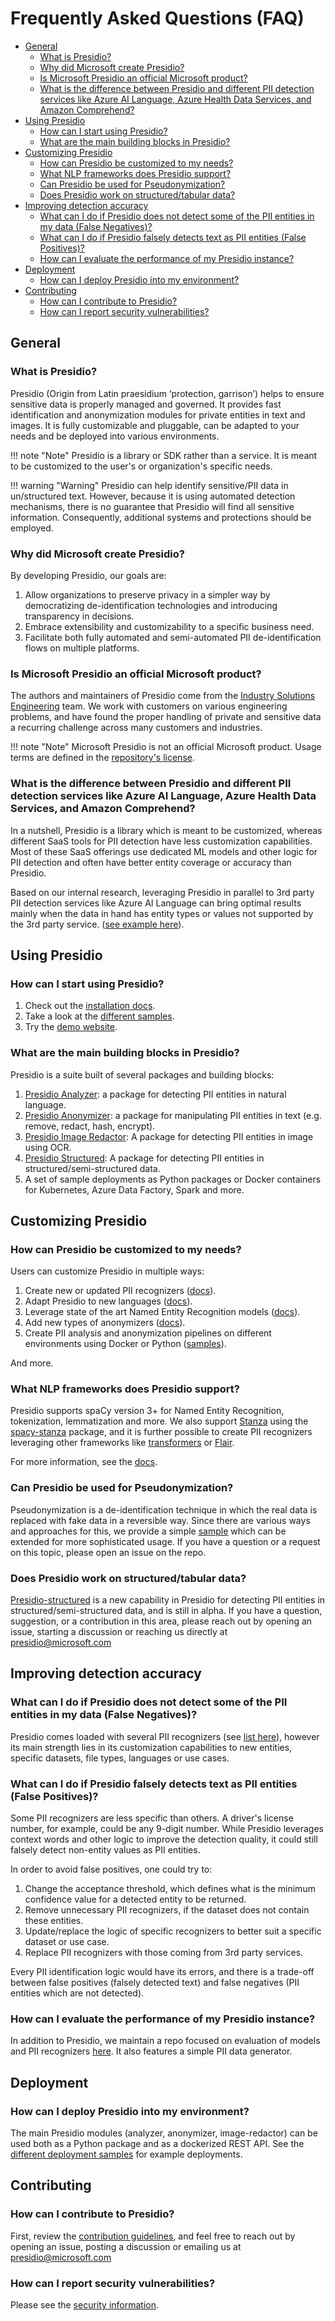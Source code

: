 # Frequently Asked Questions (FAQ)

- [General](#general)
  - [What is Presidio?](#what-is-presidio)
  - [Why did Microsoft create Presidio?](#why-did-microsoft-create-presidio)
  - [Is Microsoft Presidio an official Microsoft product?](#is-microsoft-presidio-an-official-microsoft-product)
  - [What is the difference between Presidio and different PII detection services like Azure AI Language, Azure Health Data Services, and Amazon Comprehend?](#what-is-the-difference-between-presidio-and-different-pii-detection-services-like-azure-ai-language-and-amazon-comprehend)
- [Using Presidio](#using-presidio)
  - [How can I start using Presidio?](#how-can-i-start-using-presidio)
  - [What are the main building blocks in Presidio?](#what-are-the-main-building-blocks-in-presidio)
- [Customizing Presidio](#customizing-presidio)
  - [How can Presidio be customized to my needs?](#how-can-presidio-be-customized-to-my-needs)
  - [What NLP frameworks does Presidio support?](#what-nlp-frameworks-does-presidio-support)
  - [Can Presidio be used for Pseudonymization?](#can-presidio-be-used-for-pseudonymization)
  - [Does Presidio work on structured/tabular data?](#does-presidio-work-on-structuredtabular-data)
- [Improving detection accuracy](#improving-detection-accuracy)
  - [What can I do if Presidio does not detect some of the PII entities in my data (False Negatives)?](#what-can-i-do-if-presidio-does-not-detect-some-of-the-pii-entities-in-my-data-false-negatives)
  - [What can I do if Presidio falsely detects text as PII entities (False Positives)?](#what-can-i-do-if-presidio-falsely-detects-text-as-pii-entities-false-positives)
  - [How can I evaluate the performance of my Presidio instance?](#how-can-i-evaluate-the-performance-of-my-presidio-instance)
- [Deployment](#deployment)
  - [How can I deploy Presidio into my environment?](#how-can-i-deploy-presidio-into-my-environment)
- [Contributing](#contributing)
  - [How can I contribute to Presidio?](#how-can-i-contribute-to-presidio)
  - [How can I report security vulnerabilities?](#how-can-i-report-security-vulnerabilities)

## General

### What is Presidio?

Presidio (Origin from Latin praesidium ‘protection, garrison’) helps to ensure sensitive data is properly managed and governed. It provides fast identification and anonymization modules for private entities in text and images. It is fully customizable and pluggable, can be adapted to your needs and be deployed into various environments.

!!! note "Note"
    Presidio is a library or SDK rather than a service. It is meant to be customized to the user's or organization's specific needs.

!!! warning "Warning"
    Presidio can help identify sensitive/PII data in un/structured text. However, because it is using automated detection mechanisms, there is no guarantee that Presidio will find all sensitive information. Consequently, additional systems and protections should be employed.

### Why did Microsoft create Presidio?

By developing Presidio, our goals are:

1. Allow organizations to preserve privacy in a simpler way by democratizing de-identification technologies and introducing transparency in decisions.
2. Embrace extensibility and customizability to a specific business need.
3. Facilitate both fully automated and semi-automated PII de-identification flows on multiple platforms.

### Is Microsoft Presidio an official Microsoft product?

The authors and maintainers of Presidio come from the [Industry Solutions Engineering](https://microsoft.github.io/code-with-engineering-playbook) team. We work with customers on various engineering problems, and have found the proper handling of private and sensitive data a recurring challenge across many customers and industries.

!!! note "Note"
    Microsoft Presidio is not an official Microsoft product. Usage terms are defined in the [repository's license](https://github.com/microsoft/presidio/blob/main/LICENSE).

### What is the difference between Presidio and different PII detection services like Azure AI Language, Azure Health Data Services, and Amazon Comprehend?

In a nutshell, Presidio is a library which is meant to be customized, whereas different SaaS tools for PII detection have less customization capabilities. Most of these SaaS offerings use dedicated ML models and other logic for PII detection and often have better entity coverage or accuracy than Presidio.

Based on our internal research, leveraging Presidio in parallel to 3rd party PII detection services like Azure AI Language can bring optimal results mainly when the data in hand has entity types or values not supported by the 3rd party service. ([see example here](https://microsoft.github.io/presidio/samples/python/text_analytics/)).

## Using Presidio

### How can I start using Presidio?

1. Check out the [installation docs](https://microsoft.github.io/presidio/installation/).
2. Take a look at the [different samples](https://microsoft.github.io/presidio/samples/).
3. Try the [demo website](https://aka.ms/presidio-demo).

### What are the main building blocks in Presidio?

Presidio is a suite built of several packages and building blocks:

1. [Presidio Analyzer](https://microsoft.github.io/presidio/analyzer/): a package for detecting PII entities in natural language.
2. [Presidio Anonymizer](https://microsoft.github.io/presidio/anonymizer/): a package for manipulating PII entities in text (e.g. remove, redact, hash, encrypt).
3. [Presidio Image Redactor](https://microsoft.github.io/presidio/image-redactor/): A package for detecting PII entities in image using OCR.
4. [Presidio Structured](https://microsoft.github.io/presidio/structured/): A package for detecting PII entities in structured/semi-structured data.
5. A set of sample deployments as Python packages or Docker containers for Kubernetes, Azure Data Factory, Spark and more.

## Customizing Presidio

### How can Presidio be customized to my needs?

Users can customize Presidio in multiple ways:

1. Create new or updated PII recognizers ([docs](https://microsoft.github.io/presidio/analyzer/adding_recognizers/)).
2. Adapt Presidio to new languages ([docs](https://microsoft.github.io/presidio/analyzer/languages/)).
3. Leverage state of the art Named Entity Recognition models ([docs](https://microsoft.github.io/presidio/analyzer/customizing_nlp_models/)).
4. Add new types of anonymizers ([docs](https://microsoft.github.io/presidio/anonymizer/adding_operators/)).
5. Create PII analysis and anonymization pipelines on different environments using Docker or Python ([samples](https://microsoft.github.io/presidio/samples/)).

And more.

### What NLP frameworks does Presidio support?

Presidio supports spaCy version 3+ for Named Entity Recognition, tokenization, lemmatization and more. We also support [Stanza](https://stanfordnlp.github.io/stanza/) using the [spacy-stanza](https://spacy.io/universe/project/spacy-stanza) package, and it is further possible to create PII recognizers leveraging other frameworks like [transformers](https://huggingface.co/transformers/usage.html#named-entity-recognition) or [Flair](https://github.com/flairNLP/flair).

For more information, see the [docs](https://microsoft.github.io/presidio/analyzer/customizing_nlp_models/).

### Can Presidio be used for Pseudonymization?

Pseudonymization is a de-identification technique in which the real data is replaced with fake data in a reversible way. Since there are various ways and approaches for this, we provide a simple [sample](https://github.com/microsoft/presidio/blob/main/docs/samples/python/example_custom_lambda_anonymizer.py) which can be extended for more sophisticated usage. If you have a question or a request on this topic, please open an issue on the repo.

### Does Presidio work on structured/tabular data?

[Presidio-structured](https://microsoft.github.io/presidio/structured/) is a new capability in Presidio for detecting PII entities in structured/semi-structured data, and is still in alpha. If you have a question, suggestion, or a contribution in this area, please reach out by opening an issue, starting a discussion or reaching us directly at <presidio@microsoft.com>

## Improving detection accuracy

### What can I do if Presidio does not detect some of the PII entities in my data (False Negatives)?

Presidio comes loaded with several PII recognizers (see [list here](https://microsoft.github.io/presidio/supported_entities/)),
however its main strength lies in its customization capabilities to new entities, specific datasets, file types, languages or use cases.

### What can I do if Presidio falsely detects text as PII entities (False Positives)?

Some PII recognizers are less specific than others. A driver's license number, for example, could be any 9-digit number.
While Presidio leverages context words and other logic to improve the detection quality,
it could still falsely detect non-entity values as PII entities.

In order to avoid false positives, one could try to:

1. Change the acceptance threshold, which defines what is the minimum confidence value for a detected entity to be returned.
2. Remove unnecessary PII recognizers, if the dataset does not contain these entities.
3. Update/replace the logic of specific recognizers to better suit a specific dataset or use case.
4. Replace PII recognizers with those coming from 3rd party services.

Every PII identification logic would have its errors, and there is a trade-off between false positives (falsely detected text) and false negatives (PII entities which are not detected).

### How can I evaluate the performance of my Presidio instance?

In addition to Presidio, we maintain a repo focused on evaluation of models and PII recognizers [here](https://github.com/microsoft/presidio-research). It also features a simple PII data generator.

## Deployment

### How can I deploy Presidio into my environment?

The main Presidio modules (analyzer, anonymizer, image-redactor) can be used both as a Python package and as a dockerized REST API. See the [different deployment samples](https://microsoft.github.io/presidio/samples/) for example deployments.

## Contributing

### How can I contribute to Presidio?

First, review the [contribution guidelines](https://github.com/microsoft/presidio/blob/main/CONTRIBUTING.md), and feel free to reach out by opening an issue, posting a discussion or emailing us at <presidio@microsoft.com>

### How can I report security vulnerabilities?

Please see the [security information](https://github.com/microsoft/presidio/blob/main/SECURITY.md).

